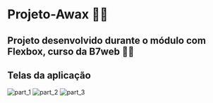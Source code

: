 # Projeto-Awax 🚀🚀

## Projeto desenvolvido durante o módulo com Flexbox, curso da B7web 👨‍💻

## Telas da aplicação
![part_1](https://user-images.githubusercontent.com/52933241/109045184-08deaf80-76b2-11eb-955f-2835af491012.png)
![part_2](https://user-images.githubusercontent.com/52933241/109045206-0da36380-76b2-11eb-806b-7bf0582548ee.png)
![part_3](https://user-images.githubusercontent.com/52933241/109045209-0f6d2700-76b2-11eb-8088-6cd84a4c1cba.png)


